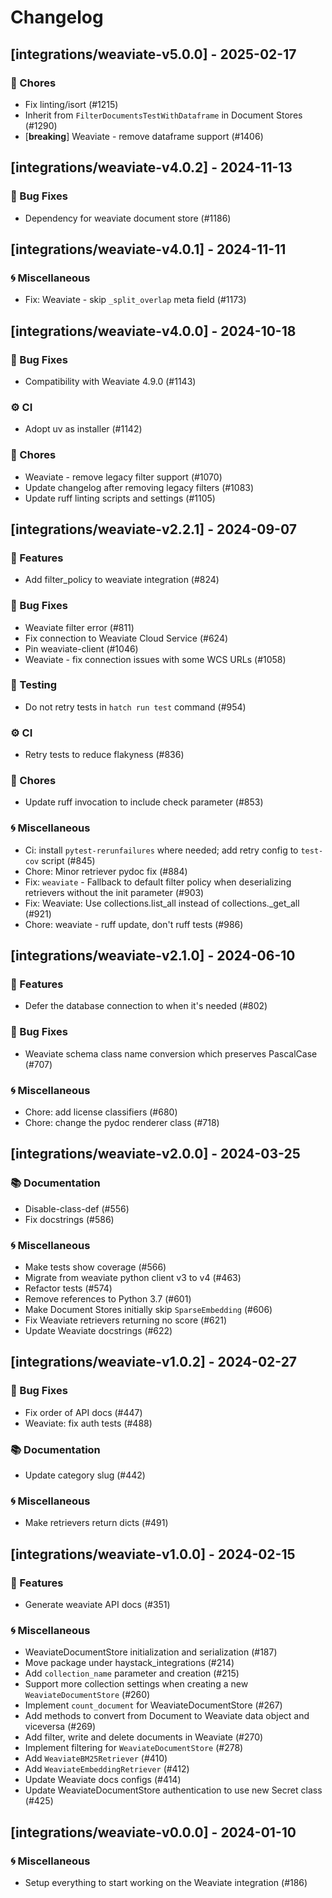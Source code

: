# Changelog

## [integrations/weaviate-v5.0.0] - 2025-02-17

### 🧹 Chores

- Fix linting/isort (#1215)
- Inherit from `FilterDocumentsTestWithDataframe` in Document Stores (#1290)
- [**breaking**] Weaviate - remove dataframe support (#1406)


## [integrations/weaviate-v4.0.2] - 2024-11-13

### 🐛 Bug Fixes

- Dependency for weaviate document store (#1186)


## [integrations/weaviate-v4.0.1] - 2024-11-11

### 🌀 Miscellaneous

- Fix: Weaviate - skip `_split_overlap` meta field (#1173)

## [integrations/weaviate-v4.0.0] - 2024-10-18

### 🐛 Bug Fixes

- Compatibility with Weaviate 4.9.0 (#1143)

### ⚙️ CI

- Adopt uv as installer (#1142)

### 🧹 Chores

- Weaviate - remove legacy filter support (#1070)
- Update changelog after removing legacy filters (#1083)
- Update ruff linting scripts and settings (#1105)


## [integrations/weaviate-v2.2.1] - 2024-09-07

### 🚀 Features

- Add filter_policy to weaviate integration (#824)

### 🐛 Bug Fixes

- Weaviate filter error (#811)
- Fix connection to Weaviate Cloud Service (#624)
- Pin weaviate-client (#1046)
- Weaviate - fix connection issues with some WCS URLs (#1058)

### 🧪 Testing

- Do not retry tests in `hatch run test` command (#954)

### ⚙️ CI

- Retry tests to reduce flakyness (#836)

### 🧹 Chores

- Update ruff invocation to include check parameter (#853)

### 🌀 Miscellaneous

- Ci: install `pytest-rerunfailures` where needed; add retry config to `test-cov` script (#845)
- Chore: Minor retriever pydoc fix (#884)
- Fix: `weaviate` - Fallback to default filter policy when deserializing retrievers without the init parameter  (#903)
- Fix: Weaviate: Use collections.list_all instead of collections._get_all (#921)
- Chore: weaviate - ruff update, don't ruff tests (#986)

## [integrations/weaviate-v2.1.0] - 2024-06-10

### 🚀 Features

- Defer the database connection to when it's needed (#802)

### 🐛 Bug Fixes

- Weaviate schema class name conversion which preserves PascalCase (#707)

### 🌀 Miscellaneous

- Chore: add license classifiers (#680)
- Chore: change the pydoc renderer class (#718)

## [integrations/weaviate-v2.0.0] - 2024-03-25

### 📚 Documentation

- Disable-class-def (#556)
- Fix docstrings (#586)

### 🌀 Miscellaneous

- Make tests show coverage (#566)
- Migrate from weaviate python client v3  to v4 (#463)
- Refactor tests (#574)
- Remove references to Python 3.7 (#601)
- Make Document Stores initially skip `SparseEmbedding` (#606)
- Fix Weaviate retrievers returning no score (#621)
- Update Weaviate docstrings (#622)

## [integrations/weaviate-v1.0.2] - 2024-02-27

### 🐛 Bug Fixes

- Fix order of API docs (#447)
- Weaviate: fix auth tests (#488)

### 📚 Documentation

- Update category slug (#442)

### 🌀 Miscellaneous

- Make retrievers return dicts (#491)

## [integrations/weaviate-v1.0.0] - 2024-02-15

### 🚀 Features

- Generate weaviate API docs (#351)

### 🌀 Miscellaneous

- WeaviateDocumentStore initialization and serialization (#187)
- Move package under haystack_integrations (#214)
- Add `collection_name` parameter and creation (#215)
- Support more collection settings when creating a new `WeaviateDocumentStore` (#260)
- Implement `count_document` for WeaviateDocumentStore (#267)
- Add methods to convert from Document to Weaviate data object and viceversa (#269)
- Add filter, write and delete documents in Weaviate (#270)
- Implement filtering for `WeaviateDocumentStore` (#278)
- Add `WeaviateBM25Retriever` (#410)
- Add `WeaviateEmbeddingRetriever` (#412)
- Update Weaviate docs configs (#414)
- Update WeaviateDocumentStore authentication to use new Secret class (#425)

## [integrations/weaviate-v0.0.0] - 2024-01-10

### 🌀 Miscellaneous

- Setup everything to start working on the Weaviate integration (#186)

<!-- generated by git-cliff -->
